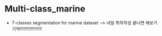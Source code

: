 # Multi-class_marine
* 7-classes segmentation for marine dataset --> 내일 특허작성 끝나면 해보기 기억!!!!!!!!!!!!!!!!!!
